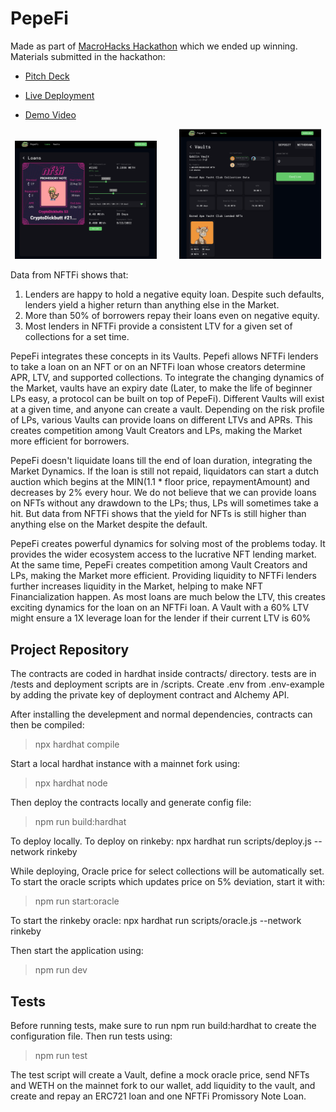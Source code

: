 # PepeFi
Made as part of <a href="https://medium.com/macrohacks/macro-hackathons-nft-finance-edition-recap-winner-showcase-8fd3893b206e">MacroHacks Hackathon</a> which we ended up winning. Materials submitted in the hackathon:

* <a href="https://docs.google.com/presentation/d/1hpWRa2PT1i1OqA77zWx4KJCkBIkspA1yNxTaznpO2os/edit#slide=id.g14879f76834_0_10" target="_blank">Pitch Deck</a>

* <a href="https://pepefi.vercel.app/loans" target="_blank">Live Deployment</a>

* <a href="https://www.loom.com/share/c6c4da91f0ac458fa6b4c6beb2eb6046" target="_blank">Demo Video</a>



<p align="center">
  <img alt="Light" src="./public/static/2.png" width="45%">
&nbsp; &nbsp; &nbsp; &nbsp;
  <img alt="Dark" src="./public/static/3.png" width="45%">
</p>



Data from NFTFi shows that:

1) Lenders are happy to hold a negative equity loan. Despite such defaults, lenders yield a higher return than anything else in the Market.
2) More than 50% of borrowers repay their loans even on negative equity. 
3) Most lenders in NFTFi provide a consistent LTV for a given set of collections for a set time. 

PepeFi integrates these concepts in its Vaults. Pepefi allows NFTFi lenders to take a loan on an NFT or on an NFTFi loan whose creators determine APR, LTV, and supported collections. To integrate the changing dynamics of the Market, vaults have an expiry date (Later, to make the life of beginner LPs easy, a protocol can be built on top of PepeFi). Different Vaults will exist at a given time, and anyone can create a vault. Depending on the risk profile of LPs, various Vaults can provide loans on different LTVs and APRs. This creates competition among Vault Creators and LPs, making the Market more efficient for borrowers.


PepeFi doesn't liquidate loans till the end of loan duration, integrating the Market Dynamics. If the loan is still not repaid, liquidators can start a dutch auction which begins at the MIN(1.1 * floor price, repaymentAmount) and decreases by 2% every hour. We do not believe that we can provide loans on NFTs without any drawdown to the LPs; thus, LPs will sometimes take a hit. But data from NFTFi shows that the yield for NFTs is still higher than anything else on the Market despite the default. 

PepeFi creates powerful dynamics for solving most of the problems today. It provides the wider ecosystem access to the lucrative NFT lending market. At the same time, PepeFi creates competition among Vault Creators and LPs, making the Market more efficient. Providing liquidity to NFTFi lenders further increases liquidity in the Market, helping to make NFT Financialization happen. As most loans are much below the LTV, this creates exciting dynamics for the loan on an NFTFi loan. A Vault with a 60% LTV might ensure a 1X leverage loan for the lender if their current LTV is 60%




## Project Repository

The contracts are coded in hardhat inside contracts/ directory. tests are in /tests and deployment scripts are in /scripts. Create .env from .env-example by adding the private key of deployment contract and Alchemy API.

After installing the develepment and normal dependencies, contracts can then be compiled:
>npx hardhat compile

Start a local hardhat instance with a mainnet fork using:
>npx hardhat node


Then deploy the contracts locally and generate config file: 
>npm run build:hardhat

To deploy locally. To deploy on rinkeby:
npx hardhat run scripts/deploy.js --network rinkeby

While deploying, Oracle price for select collections will be automatically set. To start the oracle scripts which updates price on 5% deviation, start it with:
>npm run start:oracle

To start the rinkeby oracle:
npx hardhat run scripts/oracle.js --network rinkeby

Then start the application using:
>npm run dev


## Tests
Before running tests, make sure to run npm run build:hardhat to create the configuration file. Then run tests using:
>npm run test

The test script will create a Vault, define a mock oracle price, send NFTs and WETH on the mainnet fork to our wallet, add liquidity to the vault, and create and repay an ERC721 loan and one NFTFi Promissory Note Loan.
